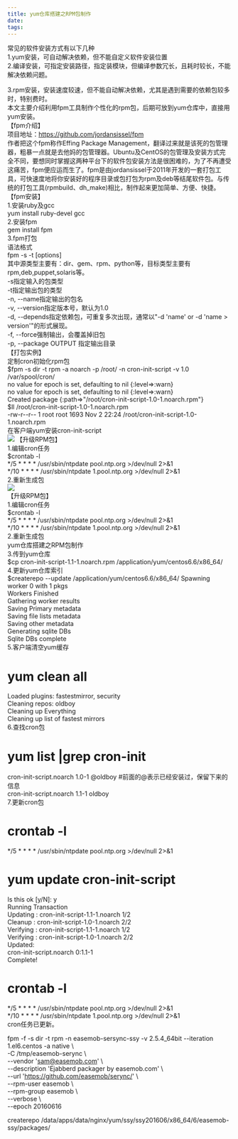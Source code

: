 ```yaml
---
title: yum仓库搭建之RPM包制作
date: 
tags:
---
```

 常见的软件安装方式有以下几种  
1.yum安装，可自动解决依赖，但不能自定义软件安装位置  
2.编译安装，可指定安装路径，指定装模块，但编译参数冗长，且耗时较长，不能解决依赖问题。  
<!--more-->
3.rpm安装，安装速度较速，但不能自动解决依赖，尤其是遇到需要的依赖包较多时，特别费时。  
本文主要介绍利用fpm工具制作个性化的rpm包，后期可放到yum仓库中，直接用yum安装。  
【fpm介绍】  
项目地址：https://github.com/jordansissel/fpm  
作者把这个fpm称作Effing Package Management，翻译过来就是该死的包管理器，粗暴一点就是去他妈的包管理器。Ubuntu及CentOS的包管理及安装方式完全不同，要想同时掌握这两种平台下的软件包安装方法是很困难的，为了不再遭受这痛苦，fpm便应运而生了。fpm是由jordansissel于2011年开发的一套打包工具，可快速度地将你安装好的程序目录或包打包为rpm及deb等结尾软件包。与传统的打包工具(rpmbuild、dh_make)相比，制作起来更加简单、方便、快捷。  
【fpm安装】  
1.安装ruby及gcc  
yum install ruby-devel gcc  
2.安装fpm  
gem install fpm  
3.fpm打包   
语法格式  
fpm -s <source type> -t <target type> [options]  
其中源类型主要有：dir、gem、rpm、python等，目标类型主要有rpm,deb,puppet,solaris等。  
-s指定输入的包类型  
-t指定输出包的类型  
-n, --name指定输出的包名  
-v, --version指定版本号，默认为1.0  
-d, --depends指定依赖包，可重复多次出现，通常以"-d 'name' or -d 'name > version'"的形式展现。  
-f, --force强制输出，会覆盖掉旧包  
-p, --package OUTPUT 指定输出目录  
【打包实例】  
定制cron初始化rpm包  
$fpm -s dir -t rpm -a noarch -p /root/ -n cron-init-script -v 1.0 /var/spool/cron/  
no value for epoch is set, defaulting to nil {:level=>:warn}  
no value for epoch is set, defaulting to nil {:level=>:warn}  
Created package {:path=>"/root/cron-init-script-1.0-1.noarch.rpm"}  
$ll /root/cron-init-script-1.0-1.noarch.rpm   
-rw-r--r-- 1 root root 1693 Nov  2 22:24 /root/cron-init-script-1.0-1.noarch.rpm  
在客户端yum安装cron-init-script  
![](file:///C:/Users/zq/Documents/My%20Knowledge/temp/eab21985-87a8-4415-9e51-487a190ae515/4/index_files/ba3b000f-89c8-4c6f-b54e-61c01cebd1a7.png)
【升级RPM包】  
1.编辑cron任务  
$crontab -l  
*/5 * * * * /usr/sbin/ntpdate pool.ntp.org >/dev/null 2>&1  
*/10 * * * * /usr/sbin/ntpdate 1.pool.ntp.org >/dev/null 2>&1  
2.重新生成包  
![](file:///C:/Users/zq/Documents/My%20Knowledge/temp/eab21985-87a8-4415-9e51-487a190ae515/4/index_files/96c7a9ec-9270-4e41-a400-b564f4309e40.png)  
【升级RPM包】  
1.编辑cron任务  
$crontab -l  
*/5 * * * * /usr/sbin/ntpdate pool.ntp.org >/dev/null 2>&1  
*/10 * * * * /usr/sbin/ntpdate 1.pool.ntp.org >/dev/null 2>&1  
2.重新生成包  
yum仓库搭建之RPM包制作  
3.传到yum仓库  
$cp cron-init-script-1.1-1.noarch.rpm /application/yum/centos6.6/x86_64/  
4.更新yum仓库索引  
$createrepo --update /application/yum/centos6.6/x86_64/
Spawning worker 0 with 1 pkgs  
Workers Finished  
Gathering worker results  
Saving Primary metadata  
Saving file lists metadata  
Saving other metadata  
Generating sqlite DBs  
Sqlite DBs complete  
5.客户端清空yum缓存  
# yum clean all  
Loaded plugins: fastestmirror, security  
Cleaning repos: oldboy  
Cleaning up Everything   
Cleaning up list of fastest mirrors  
6.查找cron包  
# yum list |grep cron-init  
cron-init-script.noarch 1.0-1          @oldboy        #前面的@表示已经安装过，保留下来的信息   
cron-init-script.noarch 1.1-1          oldboy   
7.更新cron包  
# crontab -l  
*/5 * * * * /usr/sbin/ntpdate pool.ntp.org >/dev/null 2>&1  
# yum update cron-init-script  
Is this ok [y/N]: y  
Running Transaction  
  Updating  : cron-init-script-1.1-1.noarch                                            1/2   
  Cleanup    : cron-init-script-1.0-1.noarch                                            2/2   
  Verifying  : cron-init-script-1.1-1.noarch                                            1/2   
  Verifying  : cron-init-script-1.0-1.noarch                                            2/2  
Updated:  
  cron-init-script.noarch 0:1.1-1                                                             
Complete!  
# crontab -l  
*/5 * * * * /usr/sbin/ntpdate pool.ntp.org >/dev/null 2>&1  
*/10 * * * * /usr/sbin/ntpdate 1.pool.ntp.org >/dev/null 2>&1  
cron任务已更新。  


fpm -f -s dir -t rpm -n easemob-sersync-ssy -v 2.5.4_64bit  --iteration 1.el6.centos -a native \  
-C /tmp/easemob-serync \  
--vendor 'sam@easemob.com' \  
--description 'Ejabberd packager by easemob.com' \  
--url 'https://github.com/easemob/serync/' \  
--rpm-user easemob \  
--rpm-group easemob \  
--verbose \  
--epoch 20160616  



createrepo /data/apps/data/nginx/yum/ssy/ssy201606/x86_64/6/easemob-ssy/packages/

